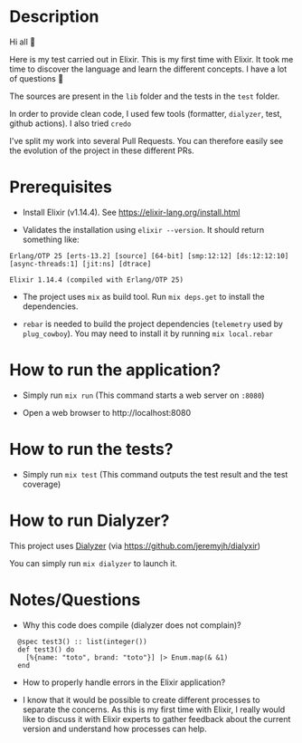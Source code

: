 # Description

Hi all 👋

Here is my test carried out in Elixir. This is my first time with Elixir.
It took me time to discover the language and learn the different concepts. I have a lot of questions 🙂

The sources are present in the `lib` folder and the tests in the `test` folder.

In order to provide clean code, I used few tools (formatter, `dialyzer`, test, github actions). I also tried `credo`

I've split my work into several Pull Requests. You can therefore easily see the evolution of the project in these different PRs.

# Prerequisites

- Install Elixir (v1.14.4). See https://elixir-lang.org/install.html

- Validates the installation using `elixir --version`. It should return something like:

```
Erlang/OTP 25 [erts-13.2] [source] [64-bit] [smp:12:12] [ds:12:12:10] [async-threads:1] [jit:ns] [dtrace]

Elixir 1.14.4 (compiled with Erlang/OTP 25)
```

- The project uses `mix` as build tool. Run `mix deps.get` to install the dependencies.

- `rebar` is needed to build the project dependencies (`telemetry` used by `plug_cowboy`).
  You may need to install it by running `mix local.rebar`

# How to run the application?

- Simply run `mix run` (This command starts a web server on `:8080`)

- Open a web browser to http://localhost:8080

# How to run the tests?

- Simply run `mix test` (This command outputs the test result and the test coverage)

# How to run Dialyzer?

This project uses [Dialyzer](https://www.erlang.org/doc/man/dialyzer.html) (via https://github.com/jeremyjh/dialyxir)

You can simply run `mix dialyzer` to launch it.

# Notes/Questions

- Why this code does compile (dialyzer does not complain)?

```
  @spec test3() :: list(integer())
  def test3() do
    [%{name: "toto", brand: "toto"}] |> Enum.map(& &1)
  end
```

- How to properly handle errors in the Elixir application?

- I know that it would be possible to create different processes to separate the concerns.
  As this is my first time with Elixir, I really would like to discuss it with Elixir experts
  to gather feedback about the current version and understand how processes can help.
